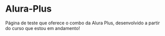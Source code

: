 # Alura-Plus
Página de teste que oferece o combo da Alura Plus, desenvolvido a partir do curso que estou em andamento! 
